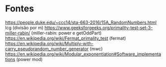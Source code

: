 # Fontes
https://people.duke.edu/~ccc14/sta-663-2016/15A_RandomNumbers.html lcg (divisão por m)
https://www.geeksforgeeks.org/primality-test-set-3-miller-rabin/ (miller-rabin: power e getOddPart)
https://en.wikipedia.org/wiki/Fermat_primality_test (fermat)
https://en.wikipedia.org/wiki/Multiply-with-carry_pseudorandom_number_generator (mwc)
https://en.wikipedia.org/wiki/Modular_exponentiation#Software_implementations (power mod)
